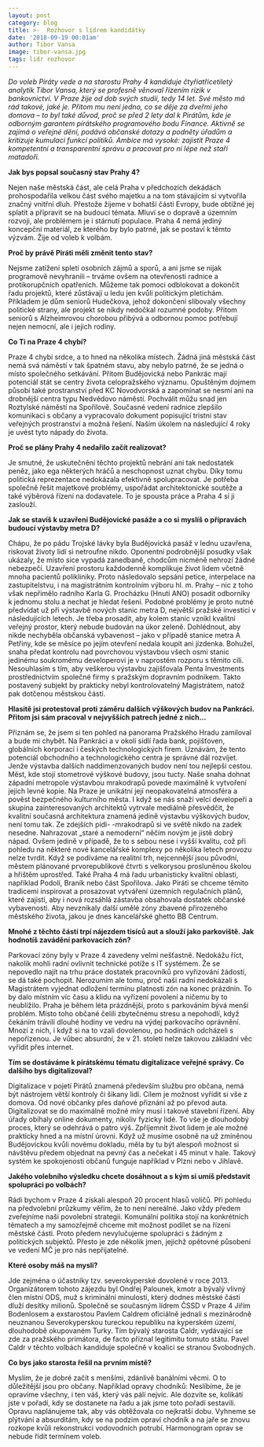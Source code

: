 ```yaml
---
layout: post
category: blog
title: >-  Rozhovor s lídrem kandidátky
date: '2018-09-19 00:01am'
author: Tibor Vansa
image: tibor-vansa.jpg
tags: lidr rozhovor
---
```


<i>Do voleb Piráty vede a na starostu Prahy 4 kandiduje čtyřiatřicetiletý analytik Tibor Vansa, který se profesně věnoval řízením rizik v bankovnictví.
V Praze žije od dob svých studií, tedy 14 let. Své město má rád takové,
jaké je. Přitom mu není jedno, co se děje za dveřmi jeho domova – to byl
také důvod, proč se před 2 lety dal k Pirátům, kde je odborným garantem
pirátského programového bodu Finance. Aktivně se zajímá o veřejné dění,
podává občanské dotazy a podněty úřadům a kritizuje kumulaci funkcí
politiků. Ambice má vysoké: zajistit Praze 4 kompetentní a transparentní
správu a pracovat pro ni lépe než staří matadoři.</i>


<b>Jak bys popsal současný stav Prahy 4?</b>

Nejen naše městská část, ale celá Praha v předchozích dekádách prohospodařila velkou část svého majetku a na tom
stávajícím si vytvořila značný vnitřní dluh. Přestože žijeme v bohatší části Evropy, bude obtížné jej splatit a připravit
se na budoucí témata. Mluví se o dopravě a územním rozvoji, ale problémem
je i stárnutí populace. Praha 4 nemá jediný koncepční materiál, ze kterého
by bylo patrné, jak se postaví k těmto výzvám. Žije od voleb k volbám.

<b>Proč by právě Piráti měli změnit tento stav?</b>

Nejsme zatíženi spletí osobních zájmů a sporů, a ani jsme se nijak programově
nevyhranili – trváme ovšem na otevřenosti radnice a protikorupčních opatřeních. 
Můžeme tak pomoci odblokovat a dokončit řadu projektů, které zůstávají u ledu jen kvůli politickým
pletichám. Příkladem je dům seniorů Hudečkova, jehož dokončení slibovaly
všechny politické strany, ale projekt se nikdy nedočkal rozumné podoby. Přitom seniorů s Alzheimrovou chorobou
přibývá a odbornou pomoc potřebují nejen nemocní, ale i jejich rodiny.

<b>Co Ti na Praze 4 chybí?</b>

Praze 4 chybí srdce, a to hned na několika místech. Žádná jiná městská
část nemá svá náměstí v tak špatném stavu, aby nebylo patrné, že se jedná
o místo společného setkávání. Přitom Budějovická nebo Pankrác mají potenciál
stát se centry života celopražského významu. Opuštěným dojmem
působí také prostranství před KC Novodvorská a zapomínat se nesmí ani
na drobnější centra typu Nedvědovo náměstí. Pochválit můžu snad jen
Roztylské náměstí na Spořilově. Současné vedení radnice zlepšilo
komunikaci s občany a vypracovalo dokument popisující tristní stav veřejných
prostranství a možná řešení. Naším úkolem na následující 4 roky je uvést tyto nápady do života.

<b>Proč se plány Prahy 4 nedařilo začít realizovat?</b>

Je smutné, že uskutečnění těchto projektů nebrání ani tak nedostatek
peněz, jako ega některých hráčů a neschopnost uznat chybu. Díky tomu
politická reprezentace nedokázala efektivně spolupracovat. Je potřeba
společně řešit majetkové problémy, uspořádat architektonické soutěže
a také výběrová řízení na dodavatele. To je spousta práce a Praha 4 si ji zaslouží.

<b>Jak se stavíš k uzavření Budějovické pasáže a co si myslíš o přípravách budoucí výstavby metra D?</b>

Chápu, že po pádu Trojské lávky byla Budějovická pasáž v lednu uzavřena,
riskovat životy lidí si netroufne nikdo. Oponentní podrobnější posudky však
ukázaly, že místo sice vypadá zanedbaně, chodcům nicméně nehrozí žádné
nebezpečí. Uzavření prostoru každodenně komplikuje život lidem včetně
mnoha pacientů polikliniky. Proto následovalo sepsání petice, interpelace
na zastupitelstvu, i na magistrátním kontrolním výboru hl. m. Prahy – nic
z toho však nepřimělo radního Karla G. Procházku (Hnutí ANO) posadit
odborníky k jednomu stolu a nechat je hledat řešení.
Podobné problémy je proto nutné předvídat už při výstavbě nových stanic
metra D, největší pražské investici v následujících letech. Je třeba prosadit,
aby kolem stanic vznikl kvalitní veřejný prostor, který nebude budován na úkor
zeleně. Dohlédnout, aby nikde nechyběla občanská vybavenost – jako v případě
stanice metra A Petřiny, kde se měsíce po jejím otevření nedala koupit ani jízdenka.
Bohužel, snaha předat kontrolu nad povrchovou výstavbou všech osmi
stanic jedinému soukromému developerovi je v naprostém rozporu s těmito cíli. Nesouhlasím s tím, aby veškerou výstavbu
zajišťovala Penta Investments prostřednictvím společné firmy s pražským
dopravním podnikem. Takto postavený subjekt by prakticky nebyl kontrolovatelný
Magistrátem, natož pak dotčenou městskou částí.

<b>Hlasitě jsi protestoval proti záměru dalších výškových budov na Pankráci. Přitom jsi sám pracoval v nejvyšších patrech jedné z nich…</b>

Přiznám se, že jsem si ten pohled na panorama Pražského Hradu zamiloval
a bude mi chybět. Na Pankráci a v okolí sídlí řada bank, pojišťoven, globálních
korporací i českých technologických firem. Uznávám, že tento potenciál
obchodního a technologického centra je správné dál rozvíjet. Jenže výstavba
dalších naddimenzovaných budov není tou nejlepší cestou. Měst, kde stojí stometrové
výškové budovy, jsou tucty. Naše snaha dohnat západní metropole
výstavbou mrakodrapů povede maximálně k vytvoření jejich levné kopie.
Na Praze je unikátní její neopakovatelná atmosféra a pověst bezpečného kulturního
města. I když se nás snaží velcí developeři a skupina zainteresovaných
architektů vytrvale mediálně přesvědčit, že kvalitní současná architektura
znamená jedině výstavbu výškových budov, není tomu tak. Ze zdejších pidi-
-mrakodrapů si ve světě nikdo na zadek nesedne. Nahrazovat „staré a nemoderní“
něčím novým je jistě dobrý nápad. Ovšem jedině v případě, že to s sebou
nese i vyšší kvalitu, což při pohledu na některé nové kancelářské komplexy
po několika letech provozu nelze tvrdit. Když se podíváme na realitní trh, nejcennější
jsou původní, městem plánované prvorepublikové čtvrti s velkorysou
prosluněnou školou a hřištěm uprostřed. Také Praha 4 má řadu urbanisticky
kvalitní oblasti, například Podolí, Braník nebo část Spořilova. Jako Piráti se chceme těmito tradicemi inspirovat
a prosazovat vytváření územních regulačních plánů, které zajistí, aby i nová rozsáhlá zástavba obsahovala
dostatek občanské vybavenosti. Aby nevznikaly další umělé zóny zbavené přirozeného městského života, jakou je
dnes kancelářské ghetto BB Centrum.

<b>Mnohé z těchto částí trpí nájezdem tisíců aut a slouží jako parkoviště. Jak hodnotíš zavádění parkovacích zón?</b>

Parkovací zóny byly v Praze 4 zavedeny velmi nešťastně. Nedokážu říct, nakolik
mohli radní ovlivnit technické potíže s IT systémem. Že se nepovedlo najít
na trhu práce dostatek pracovníků pro vyřizování žádostí, se dá také pochopit.
Nerozumím ale tomu, proč naši radní nedokázali s Magistrátem vyjednat odložení
termínu platnosti zón na konec prázdnin. To by dalo místním víc času
a klidu na vyřízení povolení a ničemu by to neublížilo. Praha je během léta
prázdnější, proto s parkováním bývá menší problém. Místo toho občané čelili zbytečnému stresu a nepohodlí, když čekáním trávili
dlouhé hodiny ve vedru na výdej parkovacího oprávnění. Mnozí z nich, i když si na to vzali dovolenou, po hodinách odcházeli s nepořízenou. Je vůbec absurdní, že v 21. století nelze takovou
základní věc vyřídit přes internet.

<b>Tím se dostáváme k pirátskému tématu digitalizace veřejné správy. Co dalšího bys digitalizoval?</b>

Digitalizace v pojetí Pirátů znamená především službu pro občana, nemá být
nástrojem větší kontroly či šikany lidí. Cílem je možnost vyřídit si vše z domova.
Od nové občanky přes daňové přiznání až po převod auta. Digitalizovat se
do maximálně možné míry musí i takové stavební řízení. Aby úřady obíhaly online
dokumenty, nikoliv fyzicky lidé. To vše je dlouhodobý proces, který se odehrává
o patro výš. Zpříjemnit život lidem je ale možné prakticky hned a na místní
úrovni. Když už musíme osobně na už zmíněnou Budějovickou kvůli novému
dokladu, měla by tu být alespoň možnost si návštěvu předem objednat na pevný
čas a nečekat i 45 minut v hale. Takový systém ke spokojenosti občanů funguje například v Plzni nebo v Jihlavě.

<b>Jakého volebního výsledku chcete dosáhnout a s kým si umíš představit spolupráci po volbách?</b>

Rádi bychom v Praze 4 získali alespoň 20 procent hlasů voličů. Při pohledu
na předvolební průzkumy věřím, že to není nereálné. Jako vždy předem zveřejníme
naši povolební strategii. Komunální politika stojí na konkrétních tématech
a my samozřejmě chceme mít možnost podílet se na řízení městské části. Proto
předem nevylučujeme spolupráci s žádným z politických subjektů. Přesto je zde
několik jmen, jejichž opětovné působení ve vedení MČ je pro nás nepřijatelné.

<b>Které osoby máš na mysli?</b>

Jde zejména o účastníky tzv. severokyperské dovolené v roce 2013. Organizátorem
tohoto zájezdu byl Ondřej Palounek, kmotr a bývalý vlivný člen
místní ODS, muž s kriminální minulostí, který dodnes městské části dluží desítky
milionů. Společně se současným lídrem ČSSD v Praze 4 Jiřím Bodenlosem
a exstarostou Pavlem Caldrem oficiálně jednali s mezinárodně neuznanou
Severokyperskou tureckou republiku na kyperském území, dlouhodobě okupovaném
Turky. Tím bývalý starosta Caldr, vydávající se zde za pražského
primátora, de facto přiznal legitimitu tomuto státu. Pavel Caldr v těchto volbách
kandiduje společně v koalici se stranou Svobodných.

<b>Co bys jako starosta řešil na prvním místě?</b>

Myslím, že je dobré začít s menšími, zdánlivě banálními věcmi. O to důležitější
jsou pro občany. Například opravy chodníků: Neslíbíme, že je opravíme
všechny, i ten váš, který vás pálí nejvíc. Ale dozvíte se, kolikátí jste v pořadí, kdy
se dostanete na řadu a jak jsme toto pořadí sestavili. Opravu naplánujeme tak,
aby vás obtěžovala co nejkratší dobu. Vyhneme se plýtvání a absurditám, kdy
se na podzim opraví chodník a na jaře se znovu rozkope kvůli rekonstrukci
vodovodních potrubí. Harmonogram oprav se nebude řídit termínem voleb.

